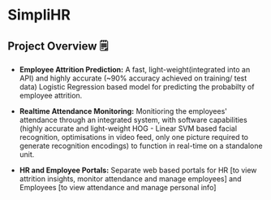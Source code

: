 # SimpliHR

## Project Overview 🗒️

 - **Employee Attrition Prediction:**
 A fast, light-weight(integrated into an API) and highly accurate (~90%  accuracy achieved on training/ test data) Logistic Regression based model for predicting the probabilty of employee attrition.
 
 - **Realtime Attendance Monitoring:**
 Monitioring the employees' attendance through an integrated system, with software capabilities (highly accurate and light-weight HOG - Linear SVM based facial recognition, optimisations in video feed, only one picture required to generate recognition encodings) to function in real-time on a standalone unit.
 
 - **HR and Employee Portals:**
 Separate web based portals for HR [to view attrition insights, monitor attendance and manage employees] and Employees [to view attendance and manage personal info]
